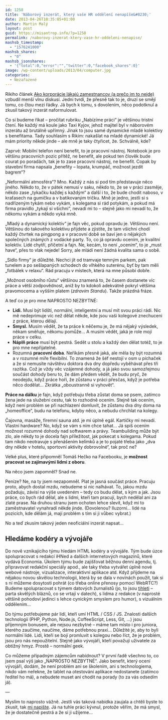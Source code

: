 ```yaml
---
id: 1258
title: 'Náborový inzerát, který vaše HR oddělení nenapíše&#8230;'
date: 2013-04-26T10:35:05+01:00
author: Martin Malý
layout: post
guid: https://misantrop.info/?p=1258
permalink: /naborovy-inzerat-ktery-vase-hr-oddeleni-nenapise/
mashsb_timestamp:
  - "1576241000"
mashsb_shares:
  - "0"
mashsb_jsonshares:
  - '{"total":0,"error":"","twitter":0,"facebook_shares":0}'
image: /wp-content/uploads/2013/04/computer.jpg
categories:
  - Nezařazené
---
```

Rikiho článek [Ako korporácie lákajú zamestnancov (a prečo im to nejde)](https://content.fczbkk.com/ako-korporacie-lakaju-zamestnancov-a-preco-im-to-nejde/) vzbudil menší vlnu diskusí. Jedni tvrdí, že přesně tak to je, druzí se smějí tomu, co čtou mezi řádky. Já bych k tomu, s dovolením, něco podotknul a zkusil takový inzerát naformulovat.

<!--more-->

Co si budeme říkat &#8211; pročítat rubriku &#8222;Nabízíme práci&#8220; je většinou tristní čtení. Ne každý má koule jako Taxi Kyjov, jehož majitel byl v náborovém inzerátu až brutálně upřímný. Jinak to jsou samé dynamické mladé kolektivy s benefitama. Tady souhlasím s Rikim: nakašlat na mladé dynamické! Já mám priority někde jinde &#8211; ale mně je taky čtyřicet, že. Schválně, kde?

Zaprvé: Mobilní telefon není benefit, to je pracovní nástroj. Notebook je pro většinu pracovních pozic přítěž, ne benefit, ale pokud ten člověk bude courat po poradách, tak je to zase pracovní nástroj, ne benefit. Copak by stavební firma napsala &#8222;benefity &#8211; lopata, krumpáč, možnost jezdit bagrem&#8220;?

&#8222;Neformální atmosféra&#8220;? Mno. Každý z nás si pod tím představuje něco jiného. Někdo to, že v pátek nemusí v saku, někdo to, že se v práci zasměje, někdo zase &#8222;tykačku každej s každým&#8220; a další i to, že bude chodit naboso, v kraťasech na gumičku a v batikovaným tričku. Mně je jedno, jestli si s nadřízeným tykám nebo vykám, s kolegama si rád potykám, a pokud má firma pravidlo &#8222;tykají si všichni&#8220;, nevadí mi to &#8211; stejně jako mi nevadí to, že někomu vykám a někdo vyká mně.

&#8222;Mladý a dynamický kolektiv&#8220; je fajn věc, pokud opravdu je. Většinou není. Většinou do takového kolektivu přijdete a zjistíte, že tam všichni chodí každý čtvrtek na pingpong a v pracovní době se baví jen o nějakých společných známých z vodácké party. To, co já opravdu ocením, je kvalitní kolektiv. Lidé chytří, příčetní a fajn. Ne, kecám, to není &#8222;ocením&#8220;, to je &#8222;must have&#8220;, přes to vlak nejede! Sorry, ale mládí není žádná kvalita sama o sobě.

&#8222;Sídlo firmy&#8220; je důležité. Nechci jít od tramvaje temným parkem, pak tunelem a po sešlapaných schodech do vlhkého suterénu, byť by tam měli &#8222;fotbálek v relaxu&#8220;. Rád pracuju v místech, která na mne působí dobře.

&#8222;Možnost osobního růstu&#8220; většinou znamená to, že časem dostanete víc práce a větší zodpovědnost, aniž by to kdokoli adekvátně pokryl většíma pravomocema a vyšším platem (_zdravím Standu_). Takže prázdná fráze.

A teď co je pro mne NAPROSTO NEZBYTNÉ:

  * **Lidi.** Musí být lidští, normální, inteligentní a musí mít svou práci rádi. Nic mě nedeprimuje víc než dělat někde, kde jsou vaši kolegové znechuceni z práce, kterou dělají.
  * **Smysl.** Musím vědět, že ta práce k něčemu je, že má nějaký výsledek, někam směřuje, někomu pomůže&#8230; A musím vědět, jaká je role mojí práce v celku.
  * **Náplň práce** musí být pestrá. Sedět u stolu a každý den dělat totéž, to je pro mne nepřijatelné.
  * Rozumná **pracovní doba**. Neříkám přesně jaká, ale měla by být rozumná a v rozumné míře flexibilní. To znamená že šéf nestojí v osm u píchaček a že si nemusíte návštěvu doktora dva dny dopředu vyběhávat přes tři razítka. Což je vždy věc vzájemné dohody, a já jako svou samozřejmou součást dohody beru to, že dám předem vědět, že budu pryč, že neodejdu, když práce hoří, že zůstanu v práci přesčas, když je potřeba něco dodělat&#8230; Zkrátka &#8222;oboustranně si vyhovět&#8220;.

**Práce na dálku** je fajn, když potřebuju třeba zůstat doma se psem, zatímco žena jede na služební cestu, tak to rozhodně ocením. Stejně tak ocením, když není problém se při nachlazení domluvit, že zůstanu dva dny doma na &#8222;homeoffice&#8220;, budu na telefonu, kdyby něco, a nebudu chrchlat na kolegy.

Čajovna, masáže, firemní sauna atd. je mi úplně egál. Kartičky mi nevadí. Vlastní hardware? No, když se vám s ním chce tahat&#8230; Já spíš ocením možnost rozumné dohody nad softwarem a právy. Teambuilding může být zlo, ale někdy to je docela fajn příležitost, jak pokecat s kolegama. Pokud tam nikdo neotravuje s přenášením kelímků a je to pojaté třeba jako &#8222;dva dny někde v hotelu, sportovní aktivity dobrovolné&#8220;, tak proč ne?

Velké plus, které připomněl Tomáš Hečko na Facebooku, je **možnost pracovat se zajímavými lidmi z oboru**.

Na něco jsem zapomněl? Snad ne.

Peníze? Ne, na ty jsem nezapomněl. Plat je jasná součást práce. Pracuju proto, abych dostal mzdu, nebudeme si nic nalhávat. To, jakou mzdu požaduju, závisí na výše uvedeném &#8211; tedy co budu dělat, s kým a jak. Jsou práce, co bych rád dělal, ale s lidmi, kteří tam pracují, bych nedělal ani za zlaté prase. Na druhou stranu jsem ochoten lehce slevit, když mi to zaměstnavatel vynahradí někde jinde. (Dovolenou? Iluzorní&#8230; lidé na pozicích, kde dělám já, mají problém s tím si ji vůbec vybrat.)

No a teď zkusím takový jeden neoficiální inzerát napsat&#8230;

## Hledáme kodéry a vývojáře

Do nově vznikajícího týmu hledám HTML kodéry a vývojáře. Tým bude úzce spolupracovat s redakcí iHNed a dalších internetových magazínů, které vydává Economia. Úkolem týmu bude zajišťovat běžnou denní agendu, tj. připravovat redakční speciály apod., ale taky třeba vytvářet úplně nové webové nástroje, vizualizace, interaktivní aplikace atd. Když přijdeme na nějakou novou skvělou technologii, která by se dala v novinách použít, tak si s ní můžeme dosytosti pohrát (co třeba online přenosy pomocí WebRTC?) Budeme spolupracovat s týmem datových žurnalistů (jo, to jsou [tihleti](https://data.blog.ihned.cz/c1-59756280-datablog-v-cislech) &#8211; parta skvělých bláznů, co se vrtají v datech), s lidma z redakce (v naprosté většině pohodoví jedinci s lehce cynickým smyslem pro humor), s vizuálním oddělením&#8230;

Do týmu potřebujeme pár lidí, kteří umí HTML / CSS / JS. Znalosti dalších technologií (PHP, Python, Node.js, CoffeeScript, Less, Git, &#8230;) jsou příjemným bonusem, ale nejsou nezbytné &#8211; máme tam místo i pro juniora, kterého zaučíme, naučíme, dáme potřebnou praxi&#8230; Důležité je, aby to byli normální lidé. Lidi, kteří se bojí promluvit s kolegou nebo říct, že je problém, jsou pro nás nepoužitelní. Stejně jako vývojáři, kteří považují uživatele za obtížný hmyz. Prostě &#8211; normální geek.

Co můžeme případným zájemcům nabídnout? V první řadě všechno to, co jsem psal výš jako &#8222;NAPROSTO NEZBYTNÉ&#8220;. Jako benefit, který ocení vývojáři, dodám, že není problém ani se školením, ani s technologiema, nikdo vám neřekne, že tablet na otestování aplikace nedostanete (zatímco ředitel ho má), a nebudete muset ani chodit na porady (to za vás odsedím já).

&#8212;

Myslím to naprosto vážně. Jestli vás taková nabídka zaujala a chtěli byste to zkusit, tak [mi napište](mailto:martin.maly@economia.cz). Já na tuhle práci kývnul, protože věřím, že má smysl, že je dostatečně pestrá a že si ji užijeme&#8230;